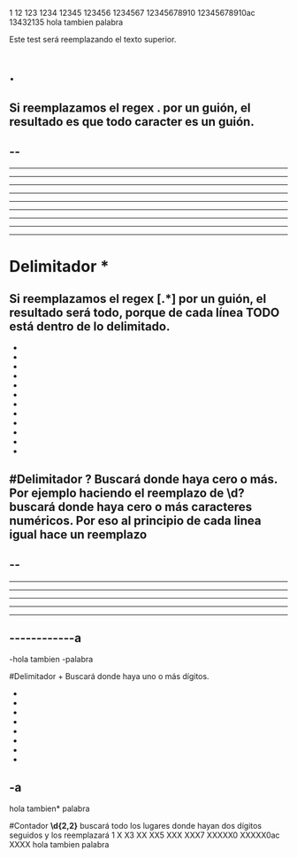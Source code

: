 1
12
123
1234
12345
123456
1234567
12345678910
12345678910ac
13432135
hola tambien
palabra

Este test será reemplazando el texto superior.

# . 
Si reemplazamos el regex **.** por un guión, el resultado es que todo caracter es un guión.
-
--
---
----
-----
------
-------
-----------
------------
--------
------------
-------

# Delimitador * 

Si reemplazamos el regex **[.*]** por un guión, el resultado será todo, porque de cada línea TODO está dentro de lo delimitado.
-
-
-
-
-
-
-
-
-
-
-
-
-
#Delimitador ?
Buscará donde haya cero o más. Por ejemplo haciendo el reemplazo de **\d?** buscará donde haya cero o más caracteres numéricos. Por eso al principio de cada linea igual hace un reemplazo
-
--
---
----
-----
------
-------
-----------
------------a
--------
-hola tambien
-palabra

#Delimitador +
Buscará donde haya uno o más dígitos. 

-
-
-
-
-
-
-
-
-a
-
hola tambien*
palabra

#Contador
**\d{2,2}** buscará todo los lugares donde hayan dos dígitos seguidos y los reemplazará
1
X
X3
XX
XX5
XXX
XXX7
XXXXX0
XXXXX0ac
XXXX
hola tambien
palabra